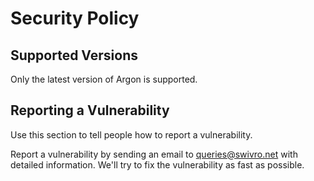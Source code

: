 # Security Policy

## Supported Versions

Only the latest version of Argon is supported.

## Reporting a Vulnerability

Use this section to tell people how to report a vulnerability.

Report a vulnerability by sending an email to queries@swivro.net with detailed information. We'll try to fix the vulnerability as fast as possible.
